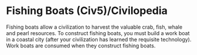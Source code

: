 # Fishing Boats (Civ5)/Civilopedia

Fishing boats allow a civilization to harvest the valuable crab, fish, whale and pearl resources. To construct fishing boats, you must build a work boat in a coastal city (after your civilization has learned the requisite technology). Work boats are consumed when they construct fishing boats.